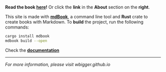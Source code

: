 **Read the book [here](https://wbigger.github.io/book-cs-5y-2021/)!** Or click the **link** in the **About** section on the **right**.

This site is made with **[mdBook](https://rust-lang.github.io/mdBook/)**, a command line tool and **Rust** crate to create books with Markdown. To **build** the project, run the following commands:
```sh
cargo install mdbook
mdbook build --open
```
Check the **[documentation](https://rust-lang.github.io/mdBook/cli/index.html)**

<hr>

*For more information, please visit wbigger.github.io*
